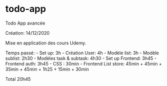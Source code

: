 # todo-app
Todo App avancée

Création: 14/12/2020

Mise en application des cours Udemy.

Temps passé:
    - Set up: 3h
    - Création User: 4h
    - Modèle list: 3h
    - Modèle sublist: 2h30
    - Modèles task & subtask: 4h30
    - Set up Frontend: 3h45
    - Frontend auth: 3h45
    - CSS : 30min
    - Frontend List store: 45min + 45min + 35min + 45min + 1h25 + 15min + 30min

Total 20h45